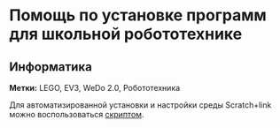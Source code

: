 # Помощь по установке программ для школьной робототехнике
## Информатика
**Метки:** LEGO, EV3, WeDo 2.0, Робототехника  

 
 Для автоматизированной установки и настройки среды Scratch+link можно воспользоваться [скриптом](</Скрипты/Robotics.sh>).
